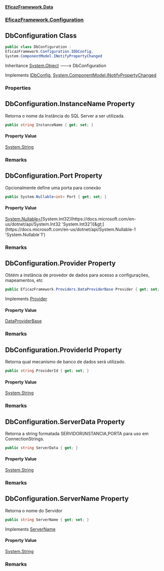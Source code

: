 #### [EficazFramework.Data](EficazFrameworkData.md 'EficazFramework Data')
### [EficazFramework.Configuration](EficazFrameworkData.md#EficazFramework.Configuration 'EficazFramework.Configuration')

## DbConfiguration Class

```csharp
public class DbConfiguration :
EficazFramework.Configuration.IDbConfig,
System.ComponentModel.INotifyPropertyChanged
```

Inheritance [System.Object](https://docs.microsoft.com/en-us/dotnet/api/System.Object 'System.Object') &#129106; DbConfiguration

Implements [IDbConfig](EficazFramework.Configuration/IDbConfig.md 'EficazFramework.Configuration.IDbConfig'), [System.ComponentModel.INotifyPropertyChanged](https://docs.microsoft.com/en-us/dotnet/api/System.ComponentModel.INotifyPropertyChanged 'System.ComponentModel.INotifyPropertyChanged')
### Properties

<a name='EficazFramework.Configuration.DbConfiguration.InstanceName'></a>

## DbConfiguration.InstanceName Property

Retorna o nome da Instância do SQL Server a ser utilizada.

```csharp
public string InstanceName { get; set; }
```

#### Property Value
[System.String](https://docs.microsoft.com/en-us/dotnet/api/System.String 'System.String')

### Remarks

<a name='EficazFramework.Configuration.DbConfiguration.Port'></a>

## DbConfiguration.Port Property

Opcionalmente define uma porta para conexão

```csharp
public System.Nullable<int> Port { get; set; }
```

#### Property Value
[System.Nullable&lt;](https://docs.microsoft.com/en-us/dotnet/api/System.Nullable-1 'System.Nullable`1')[System.Int32](https://docs.microsoft.com/en-us/dotnet/api/System.Int32 'System.Int32')[&gt;](https://docs.microsoft.com/en-us/dotnet/api/System.Nullable-1 'System.Nullable`1')

### Remarks

<a name='EficazFramework.Configuration.DbConfiguration.Provider'></a>

## DbConfiguration.Provider Property

Obtém a instância de provedor de dados para acesso a configurações, mapeamentos, etc

```csharp
public EficazFramework.Providers.DataProviderBase Provider { get; set; }
```

Implements [Provider](EficazFramework.Configuration/IDbConfig.md#EficazFramework.Configuration.IDbConfig.Provider 'EficazFramework.Configuration.IDbConfig.Provider')

#### Property Value
[DataProviderBase](EficazFramework.Providers/DataProviderBase.md 'EficazFramework.Providers.DataProviderBase')

### Remarks

<a name='EficazFramework.Configuration.DbConfiguration.ProviderId'></a>

## DbConfiguration.ProviderId Property

Retorna qual mecanismo de banco de dados será utilizado.

```csharp
public string ProviderId { get; set; }
```

#### Property Value
[System.String](https://docs.microsoft.com/en-us/dotnet/api/System.String 'System.String')

### Remarks

<a name='EficazFramework.Configuration.DbConfiguration.ServerData'></a>

## DbConfiguration.ServerData Property

Retorna a string formatada SERVIDOR\INSTANCIA,PORTA para uso em ConnectionStrings.

```csharp
public string ServerData { get; }
```

#### Property Value
[System.String](https://docs.microsoft.com/en-us/dotnet/api/System.String 'System.String')

### Remarks

<a name='EficazFramework.Configuration.DbConfiguration.ServerName'></a>

## DbConfiguration.ServerName Property

Retorna o nome do Servidor

```csharp
public string ServerName { get; set; }
```

Implements [ServerName](EficazFramework.Configuration/IDbConfig.md#EficazFramework.Configuration.IDbConfig.ServerName 'EficazFramework.Configuration.IDbConfig.ServerName')

#### Property Value
[System.String](https://docs.microsoft.com/en-us/dotnet/api/System.String 'System.String')

### Remarks
